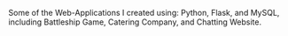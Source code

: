 Some of the Web-Applications I created using: Python, Flask, and MySQL, including Battleship Game, Catering Company, and Chatting Website.
